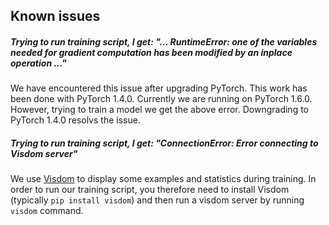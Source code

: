 ## Known issues

##### Trying to run training script, I get: "... RuntimeError: one of the variables needed for gradient computation has been modified by an inplace operation ..."

We have encountered this issue after upgrading PyTorch. This work has been done with PyTorch 1.4.0. Currently we are running on PyTorch 1.6.0. However, trying to train a model we get the above error. Downgrading to PyTorch 1.4.0 resolvs the issue.

##### Trying to run training script, I get: "ConnectionError: Error connecting to Visdom server"

We use [Visdom](https://github.com/facebookresearch/visdom) to display some examples and statistics during training. In order to run our training script, you therefore need to install Visdom (typically `pip install visdom`) and then run a visdom server by running `visdom` command.